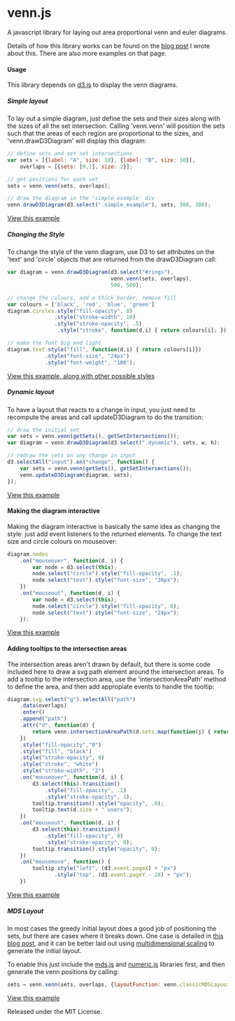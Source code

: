 venn.js
=======

A javascript library for laying out area proportional venn and euler diagrams.

Details of how this library works can be found on the [blog
post](http://www.benfrederickson.com/2013/05/09/venn-diagrams-with-d3.js.html)
I wrote about this. There are also more examples on that page.

#### Usage

This library depends on [d3.js](http://d3js.org/) to display the venn
diagrams.

##### Simple layout

To lay out a simple diagram, just define the sets and their sizes along with the sizes 
of all the set intersection. Calling 'venn.venn' will position the sets such
that the areas of each region are proportional to the sizes, and
'venn.drawD3Diagram' will display this diagram:

```javascript
// define sets and set set intersections
var sets = [{label: "A", size: 10}, {label: "B", size: 10}],
    overlaps = [{sets: [0,1], size: 2}];

// get positions for each set
sets = venn.venn(sets, overlaps);

// draw the diagram in the 'simple_example' div
venn.drawD3Diagram(d3.select(".simple_example"), sets, 300, 300);
```
[View this example ](http://benfred.github.io/venn.js/examples/simple.html)

##### Changing the Style

To change the style of the venn diagram, use D3 to set attributes on the 'text' and 'circle' objects that are returned from the drawD3Diagram call:

```javascript
var diagram = venn.drawD3Diagram(d3.select("#rings"),
                                 venn.venn(sets, overlaps), 
                                 500, 500);

// change the colours, add a thick border, remove fill
var colours = ['black', 'red', 'blue', 'green']
diagram.circles.style("fill-opacity", 0)
               .style("stroke-width", 10)
               .style("stroke-opacity", .5)
                .style("stroke", function(d,i) { return colours[i]; });

// make the font big and light
diagram.text.style("fill", function(d,i) { return colours[i]})
            .style("font-size", "24px")
            .style("font-weight", "100");
```

[View this example, along with other possible styles](http://benfred.github.io/venn.js/examples/styled.html)

##### Dynamic layout

To have a layout that reacts to a change in input, you just need to recompute the areas and call updateD3Diagram to do the transition:

```javascript
// draw the initial set
var sets = venn.venn(getSets(), getSetIntersections());
var diagram = venn.drawD3Diagram(d3.select(".dynamic"), sets, w, h);

// redraw the sets on any change in input
d3.selectAll("input").on("change", function() {
    var sets = venn.venn(getSets(), getSetIntersections());
    venn.updateD3Diagram(diagram, sets);
});
```

[View this example](http://benfred.github.io/venn.js/examples/dynamic.html)

#### Making the diagram interactive

Making the diagram interactive is basically the same idea as changing the style: just add event listeners to the returned elements. To change the text size and circle colours on mouseover:

```javascript
diagram.nodes
    .on("mouseover", function(d, i) {
        var node = d3.select(this);
        node.select("circle").style("fill-opacity", .1);
        node.select("text").style("font-size", "36px");
    })
    .on("mouseout", function(d, i) {
        var node = d3.select(this);
        node.select("circle").style("fill-opacity", 0);
        node.select("text").style("font-size", "24px");
    });
```
[View this example](http://benfred.github.io/venn.js/examples/interactive.html)

#### Adding tooltips to the intersection areas

The intersection areas aren't drawn by default, but there is some code
included here to draw a svg path element around the intersection areas. To add
a tooltip to the intersection area, use the 'intersectionAreaPath' method to
define the area, and then add appropiate events to handle the tooltip:

```javascript
diagram.svg.select("g").selectAll("path")
    .data(overlaps)
    .enter()
    .append("path")
    .attr("d", function(d) { 
        return venn.intersectionAreaPath(d.sets.map(function(j) { return sets[j]; })); 
    })
    .style("fill-opacity","0")
    .style("fill", "black")
    .style("stroke-opacity", 0)
    .style("stroke", "white")
    .style("stroke-width", "2")
    .on("mouseover", function(d, i) {
        d3.select(this).transition()
            .style("fill-opacity", .1)
            .style("stroke-opacity", 1);
        tooltip.transition().style("opacity", .9);
        tooltip.text(d.size + " users");
    })
    .on("mouseout", function(d, i) {
        d3.select(this).transition()
            .style("fill-opacity", 0)
            .style("stroke-opacity", 0);
        tooltip.transition().style("opacity", 0);
    })
    .on("mousemove", function() {
        tooltip.style("left", (d3.event.pageX) + "px")
               .style("top", (d3.event.pageY - 28) + "px");
    })
```
[View this example](http://benfred.github.io/venn.js/examples/intersection_tooltip.html)

##### MDS Layout

In most cases the greedy initial layout does a good job of positioning the
sets, but there are cases where it breaks down. One case is detailed in [this
blog post](http://www.benfrederickson.com/2013/05/16/multidimensional-scaling.html),
and it can be better laid out using [multidimensional
scaling](https://en.wikipedia.org/wiki/Multidimensional_scaling) to generate
the initial layout.

To enable this just include the [mds.js](http://github.com/benfred/mds.js)
and [numeric.js](http://numericjs.com) libraries first, and then generate the venn positions by calling:

```javascript
sets = venn.venn(sets, overlaps, {layoutFunction: venn.classicMDSLayout});
```
[View this example](http://benfred.github.io/venn.js/examples/mds.html)

Released under the MIT License.
